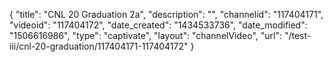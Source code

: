 {
    "title": "CNL 20 Graduation 2a",
    "description": "",
    "channelid": "117404171",
    "videoid": "117404172",
    "date_created": "1434533736",
    "date_modified": "1506616986",
    "type": "captivate",
    "layout": "channelVideo",
    "url": "\/test-iii\/cnl-20-graduation\/117404171-117404172"
}